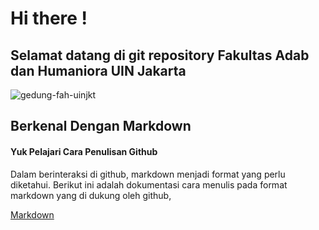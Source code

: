# Hi there !
## Selamat datang di git repository Fakultas Adab dan Humaniora UIN Jakarta

![gedung-fah-uinjkt](https://github.com/uin-ipi/.github/assets/24369262/d6b8eba8-e5be-4bda-a4cd-481bf7dcbd6d)


## Berkenal Dengan Markdown
#### Yuk Pelajari Cara Penulisan Github   
Dalam berinteraksi di github, markdown menjadi format yang perlu diketahui. Berikut ini adalah dokumentasi cara menulis pada format markdown yang di dukung oleh github,

[Markdown](https://docs.github.com/github/writing-on-github/getting-started-with-writing-and-formatting-on-github/basic-writing-and-formatting-syntax)
